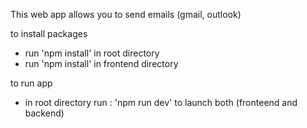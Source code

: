 This web app allows you to send emails (gmail, outlook)

to install packages

- run 'npm install' in root directory
- run 'npm install' in frontend directory

to run app

- in root directory run : 'npm run dev' to launch both (fronteend and backend)

